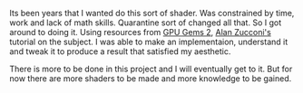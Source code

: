Its been years that I wanted do this sort of shader. Was constrained by time, work and lack of math skills. 
Quarantine sort of changed all that. So I got around to doing it. Using resources from [GPU Gems 2](https://developer.nvidia.com/gpugems/gpugems2/part-ii-shading-lighting-and-shadows/chapter-16-accurate-atmospheric-scattering), [Alan Zucconi's](https://www.patreon.com/AlanZucconi/) tutorial on the subject. 
I was able to make an implementaion, understand it and tweak it to produce a result that satisfied my aesthetic. 

There is more to be done in this project and I will eventually get to it. But for now there are more shaders to be made and more knowledge to be gained.